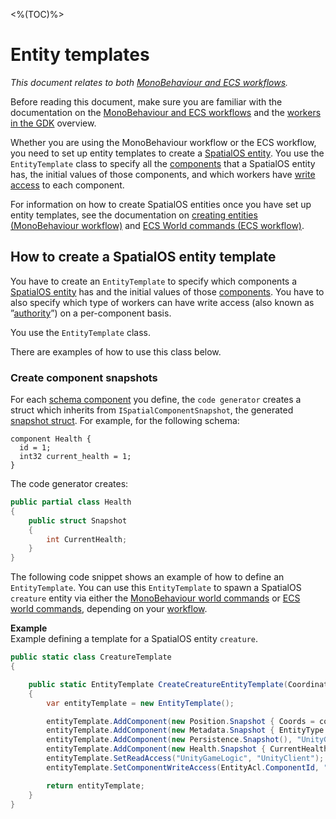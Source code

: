 [//]: # (Doc of docs reference 22)

<%(TOC)%>
# Entity templates
_This document relates to both [MonoBehaviour and ECS workflows]({{urlRoot}}/content/intro-workflows-spatialos-entities)._

Before reading this document, make sure you are familiar with the documentation on the [MonoBehaviour and ECS workflows]({{urlRoot}}/content/intro-workflows-spatialos-entities) and the [workers in the GDK]({{urlRoot}}/content/workers/workers-in-the-gdk) overview.

Whether you are using the MonoBehaviour workflow or the ECS workflow, you need to set up entity templates to create a [SpatialOS entity]({{urlRoot}}/content/glossary#spatialos-entity). You use the `EntityTemplate` class to specify all the [components]({{urlRoot}}/content/glossary#spatialos-component) that a SpatialOS entity has, the initial values of those components, and which workers have [write access]({{urlRoot}}/content//glossary#authority) to each component.

For information on how to create SpatialOS entities once you have set up entity templates, see the documentation on [creating entities (MonoBehaviour workflow)]({{urlRoot}}/content/gameobject/create-delete-spatialos-entities) and [ECS World commands (ECS workflow)]({{urlRoot}}/content/ecs/world-commands).

## How to create a SpatialOS entity template

You have to create an `EntityTemplate` to specify which components a [SpatialOS entity]({{urlRoot}}/content/glossary#spatialos-entity) has and the initial values of those [components]({{urlRoot}}/content/glossary#spatialos-component). You have to also specify which type of workers can have write access (also known as ”[authority]({{urlRoot}}/content/glossary#authority)”) on a per-component basis.

You use the `EntityTemplate` class.

There are examples of how to use this class below.


### Create component snapshots
For each [schema component]({{urlRoot}}/content/glossary#schema) you define, the `code generator` creates a struct which inherits from `ISpatialComponentSnapshot`, the generated [snapshot struct]({{urlRoot}}/content/ecs/component-generation#overview). For example, for the following schema:

```
component Health {
  id = 1;
  int32 current_health = 1;
}
```

The code generator creates:

```csharp
public partial class Health
{
    public struct Snapshot
    {
        int CurrentHealth;
    }
}
```

The following code snippet shows an example of how to define an `EntityTemplate`. You can use this `EntityTemplate` to spawn a SpatialOS `creature` entity via either the [MonoBehaviour world commands]({{urlRoot}}/content/gameobject/world-commands) or [ECS world commands]({{urlRoot}}/content/ecs/world-commands), depending on your [workflow]({{urlRoot}}/content/intro-workflows-spatialos-entities).

**Example**<br/>
Example defining a template for a SpatialOS entity `creature`.

```csharp
public static class CreatureTemplate
{

    public static EntityTemplate CreateCreatureEntityTemplate(Coordinates coords)
    {
        var entityTemplate = new EntityTemplate();

        entityTemplate.AddComponent(new Position.Snapshot { Coords = coords }, "UnityGameLogic");
        entityTemplate.AddComponent(new Metadata.Snapshot { EntityType = "Creature"}, "UnityGameLogic");
        entityTemplate.AddComponent(new Persistence.Snapshot(), "UnityGameLogic");
        entityTemplate.AddComponent(new Health.Snapshot { CurrentHealth = 100 }, "UnityGameLogic");
        entityTemplate.SetReadAccess("UnityGameLogic", "UnityClient");
        entityTemplate.SetComponentWriteAccess(EntityAcl.ComponentId, "UnityGameLogic");

        return entityTemplate;
    }
}
```
